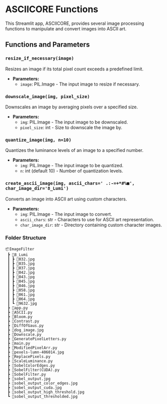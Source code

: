 # ASCIICORE Functions

This Streamlit app, ASCIICORE, provides several image processing functions to manipulate and convert images into ASCII art.

## Functions and Parameters

### `resize_if_necessary(image)`

Resizes an image if its total pixel count exceeds a predefined limit.

- **Parameters:**
  - `image`: PIL.Image - The input image to resize if necessary.

### `downscale_image(img, pixel_size)`

Downscales an image by averaging pixels over a specified size.

- **Parameters:**
  - `img`: PIL.Image - The input image to be downscaled.
  - `pixel_size`: int - Size to downscale the image by.

### `quantize_image(img, n=10)`

Quantizes the luminance levels of an image to a specified number.

- **Parameters:**
  - `img`: PIL.Image - The input image to be quantized.
  - `n`: int (default 10) - Number of quantization levels.

### `create_ascii_image(img, ascii_chars=' .:-=+*#%■', char_image_dir='8_Lumi')`

Converts an image into ASCII art using custom characters.

- **Parameters:**
  - `img`: PIL.Image - The input image to convert.
  - `ascii_chars`: str - Characters to use for ASCII art representation.
  - `char_image_dir`: str - Directory containing custom character images.

### Folder Structure

```
📦ImageFilter
 ┣ 📂8_Lumi
 ┃ ┣ 📜032.jpg
 ┃ ┣ 📜035.jpg
 ┃ ┣ 📜037.jpg
 ┃ ┣ 📜042.jpg
 ┃ ┣ 📜043.jpg
 ┃ ┣ 📜045.jpg
 ┃ ┣ 📜046.jpg
 ┃ ┣ 📜058.jpg
 ┃ ┣ 📜061.jpg
 ┃ ┣ 📜064.jpg
 ┃ ┗ 📜9632.jpg
 ┣ 📜app.py
 ┣ 📜ASCII.py
 ┣ 📜Bloom.py
 ┣ 📜Contrast.py
 ┣ 📜DiffOfGaus.py
 ┣ 📜dog_image.jpg
 ┣ 📜Downscale.py
 ┣ 📜GeneratePixelLetters.py
 ┣ 📜main.py
 ┣ 📜ModifiedPixelArr.py
 ┣ 📜pexels-lumn-406014.jpg
 ┣ 📜ReplacePixels.py
 ┣ 📜ScaleLuminance.py
 ┣ 📜SobelColorEdges.py
 ┣ 📜SobelFilter(CUDA).py
 ┣ 📜SobelFilter.py
 ┣ 📜sobel_output.jpg
 ┣ 📜sobel_output_color_edges.jpg
 ┣ 📜sobel_output_cuda.jpg
 ┣ 📜sobel_output_high_threshold.jpg
 ┗ 📜sobel_output_thresholded.jpg
```
